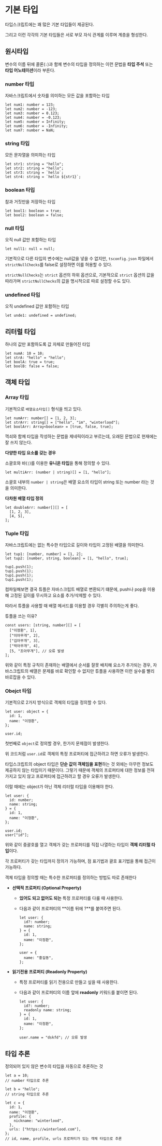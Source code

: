 # 기본 타입

타입스크립트에는 꽤 많은 기본 타입들이 제공된다.

그리고 이런 각각의 기본 타입들은 서로 부모 자식 관계를 이루며 계층을 형성한다.

## 원시타입

변수의 이름 뒤에 콜론(`:`)과 함께 변수의 타입을 정의하는 이런 문법을 **타입 주석** 또는 **타입 어노테이션**이라 부른다.

### number 타입

자바스크립트에서 숫자를 의미하는 모든 값을 포함하는 타입

```tsx
let num1: number = 123;
let num2: number = -123;
let num3: number = 0.123;
let num4: number = -0.123;
let num5: number = Infinity;
let num6: number = -Infinity;
let num7: number = NaN;
```

### string 타입

모든 문자열을 의미하는 타입

```tsx
let str1: string = "hello";
let str2: string = "hello";
let str3: string = `hello`;
let str4: string = `hello ${str1}`;
```

### boolean 타입

참과 거짓만을 저장하는 타입

```tsx
let bool1: boolean = true;
let bool2: boolean = false;
```

### null 타입

오직 null 값만 포함하는 타입

```tsx
let null1: null = null;
```

기본적으로 다른 타입의 변수에는 null값을 넣을 수 없지만, `tsconfig.json` 파일에서 `strictNullChecks`를 false로 설정하면 이를 허용할 수 있다.

`strictNullChecks`는 `strict` 옵션의 하위 옵션으로, 기본적으로 `strict` 옵션의 값을 따라가며 `strictNullChecks`의 값을 명시적으로 따로 설정할 수도 있다.

### undefined 타입

오직 undefined 값만 포함하는 타입

```tsx
let unde1: undefined = undefined;
```

## 리터럴 타입

하나의 값만 포함하도록 값 자체로 만들어진 타입

```tsx
let numA: 10 = 10;
let strA: "hello" = "hello";
let boolA: true = true;
let boolB: false = false;
```

## 객체 타입

### Array 타입

기본적으로 `배열요소타입[]` 형식을 띄고 있다.

```tsx
let numArr: number[] = [1, 2, 3];
let strArr: string[] = ["hello", "im", "winterlood"];
let boolArr: Array<boolean> = [true, false, true];
```

꺽쇠와 함께 타입을 작성하는 문법을 제네릭이라고 부르는데, 오래된 문법으로 현재에는 잘 쓰지 않는다.

**다양한 타입 요소를 갖는 경우**

소괄호와 바(`|`)를 이용한 **유니온 타입**을 통해 정의할 수 있다.

```tsx
let multiArr: (number | string)[] = [1, "hello"];
```

소괄호 내부의 `number | string`은 배열 요소의 타입이 string 또는 number 라는 것을 의미한다.

**다차원 배열 타입 정의**

```tsx
let doubleArr: number[][] = [
  [1, 2, 3],
  [4, 5],
];
```

### Tuple 타입

자바스크립트에는 없는 특수한 타입으로 길이와 타입이 고정된 배열을 의미한다.

```tsx
let tup1: [number, number] = [1, 2];
let tup2: [number, string, boolean] = [1, "hello", true];

tup1.push(1);
tup1.push(1);
tup1.push(1);
tup1.push(1);
```

컴파일해보면 결국 튜플은 자바스크립트 배열로 변환되기 떄문에, push나 pop을 이용해 고정된 길이를 무시하고 요소를 추가/삭제할 수 있다.

따라서 튜플을 사용할 때 배열 메서드를 이용할 경우 각별히 주의하는게 좋다.

튜플을 쓰는 이유?

```tsx
const users: [string, number][] = [
  ["이정환", 1],
  ["이아무개", 2],
  ["김아무개", 3],
  ["박아무개", 4],
  [5, "조아무개"], // 오류 발생
];
```

위와 같이 특정 규칙이 존재하는 배열에서 순서를 잘못 배치해 요소가 추가되는 경우, 자바스크립트의 배열은 문제를 바로 확인할 수 없지만 튜플을 사용하면 이런 실수를 빨리 바로잡을 수 있다.

### Obejct 타입

기본적으로 2가지 방식으로 객체의 타입을 정의할 수 있다.

```tsx
let user: object = {
  id: 1,
  name: "이정환",
};

user.id;
```

첫번째로 `object`로 정의할 경우, 한가지 문제점이 발생한다.

위 코드처럼 `user.id`로 객체의 특정 프로퍼티에 접근하려고 하면 오류가 발생한다.

타입스크립트의 object 타입은 **단순 값이 객체임을 표현**하는 것 외에는 아무런 정보도 제공하지 않는 타입이기 때문이다. 그렇기 때문에 객체의 프로퍼티에 대한 정보를 전혀 가지고 있지 않고 프로퍼티에 접근하려고 할 경우 오류가 발생한다.

이럴 때에는 object가 아닌 객체 리터럴 타입을 이용해야 한다.

```tsx
let user: {
  id: number;
  name: string;
} = {
  id: 1,
  name: "이정환",
};

user.id;
user["id"];
```

위와 같이 중괄호를 열고 객체가 갖는 프로퍼티를 직접 나열하는 타입이 **객체 리터럴 타입**이다.

각 프로퍼티가 갖는 타입까지 정의가 가능하며, 점 표기법과 괄호 표기법을 통해 접근이 가능하다.

객체 타입을 정의할 때는 특수한 프로퍼티를 정의하는 방법도 따로 존재한다

- **선택적 프로퍼티 (Optional Property)**

  - **있어도 되고 없어도 되는** 특정 프로퍼티를 다룰 때 사용한다.
  - 다음과 같이 프로퍼티의 **이름 뒤에 ?**를 붙여주면 된다.

    ```tsx
    let user: {
      id?: number;
      name: string;
    } = {
      id: 1,
      name: "이정환",
    };

    user = {
      name: "홍길동",
    };
    ```

- **읽기전용 프로퍼티 (Readonly Property)**

  - 특정 프로퍼티를 읽기 전용으로 만들고 싶을 때 사용한다.
  - 다음과 같이 프로퍼티의 이름 앞에 **readonly** 키워드를 붙이면 된다.

    ```tsx
    let user: {
      id?: number;
      readonly name: string;
    } = {
      id: 1,
      name: "이정환",
    };

    user.name = "dskfd"; // 오류 발생
    ```

## 타입 추론

정의되어 있지 않은 변수의 타입을 자동으로 추론하는 것

```tsx
let a = 10;
// number 타입으로 추론

let b = "hello";
// string 타입으로 추론

let c = {
  id: 1,
  name: "이정환",
  profile: {
    nickname: "winterlood",
  },
  urls: ["https://winterlood.com"],
};
// id, name, profile, urls 프로퍼티가 있는 객체 타입으로 추론
```

